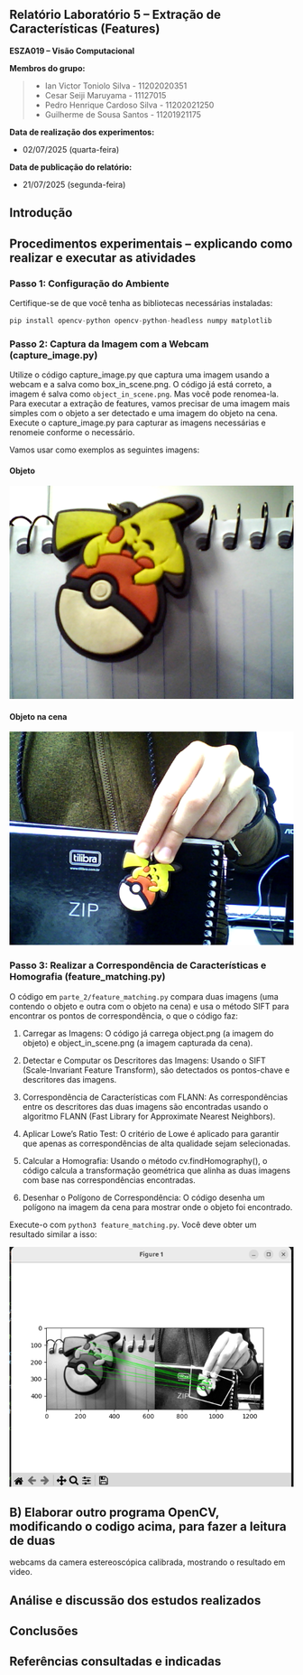 ## Relatório Laboratório 5 – Extração de Características (Features)

**ESZA019 – Visão Computacional**

**Membros do grupo:**

> - Ian Victor Toniolo Silva - 11202020351
> - Cesar Seiji Maruyama - 11127015
> - Pedro Henrique Cardoso Silva - 11202021250
> - Guilherme de Sousa Santos - 11201921175

**Data de realização dos experimentos:**
- 02/07/2025 (quarta-feira)

**Data de publicação do relatório:**
- 21/07/2025 (segunda-feira)

## Introdução

## Procedimentos experimentais – explicando como realizar e executar as atividades

### Passo 1: Configuração do Ambiente

Certifique-se de que você tenha as bibliotecas necessárias instaladas:

```python
pip install opencv-python opencv-python-headless numpy matplotlib
```

### Passo 2: Captura da Imagem com a Webcam (capture_image.py)

Utilize o código capture_image.py que captura uma imagem usando a webcam e a salva como box_in_scene.png. O código já está correto,  a imagem é salva como `object_in_scene.png`. Mas você pode renomea-la. Para executar a extração de features, vamos precisar de uma imagem mais simples com o objeto a ser detectado e uma imagem do objeto na cena. Execute o capture_image.py para capturar as imagens necessárias e renomeie conforme o necessário.

Vamos usar como exemplos as seguintes imagens:

#### Objeto

<img src="parte_2/object.png">

#### Objeto na cena

<img src="parte_2/object_in_scene.png">

### Passo 3: Realizar a Correspondência de Características e Homografia (feature_matching.py)

O código em `parte_2/feature_matching.py` compara duas imagens (uma contendo o objeto e outra com o objeto na cena) e usa o método SIFT para encontrar os pontos de correspondência, o que o código faz:

1. Carregar as Imagens:
    O código já carrega object.png (a imagem do objeto) e object_in_scene.png (a imagem capturada da cena).

2. Detectar e Computar os Descritores das Imagens:
    Usando o SIFT (Scale-Invariant Feature Transform), são detectados os pontos-chave e descritores das imagens.

3. Correspondência de Características com FLANN:
    As correspondências entre os descritores das duas imagens são encontradas usando o algoritmo FLANN (Fast Library for Approximate Nearest Neighbors).

4. Aplicar Lowe’s Ratio Test:
    O critério de Lowe é aplicado para garantir que apenas as correspondências de alta qualidade sejam selecionadas.

5. Calcular a Homografia:
    Usando o método cv.findHomography(), o código calcula a transformação geométrica que alinha as duas imagens com base nas correspondências encontradas.

6. Desenhar o Polígono de Correspondência:
    O código desenha um polígono na imagem da cena para mostrar onde o objeto foi encontrado.

Execute-o com `python3 feature_matching.py`. Você deve obter um resultado similar a isso:

<img src="parte_2/result.png">

## B) Elaborar outro programa OpenCV, modificando o codigo acima, para fazer a leitura de duas
webcams da camera estereoscópica calibrada, mostrando o resultado em video.

## Análise e discussão dos estudos realizados

## Conclusões

## Referências consultadas e indicadas

